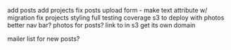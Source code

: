 add posts
add projects
fix posts upload form - make text attribute w/ migration
fix projects styling
full testing coverage
s3 to deploy with photos
better nav bar?
photos for posts? link to in s3
get its own domain

mailer list for new posts?
